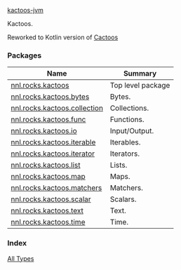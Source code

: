 [kactoos-jvm](./index.md)

Kactoos.

Reworked to Kotlin version of [Cactoos](http://www.cactoos.org)

### Packages

| Name | Summary |
|---|---|
| [nnl.rocks.kactoos](nnl.rocks.kactoos/index.md) | Top level package |
| [nnl.rocks.kactoos.bytes](nnl.rocks.kactoos.bytes/index.md) | Bytes. |
| [nnl.rocks.kactoos.collection](nnl.rocks.kactoos.collection/index.md) | Collections. |
| [nnl.rocks.kactoos.func](nnl.rocks.kactoos.func/index.md) | Functions. |
| [nnl.rocks.kactoos.io](nnl.rocks.kactoos.io/index.md) | Input/Output. |
| [nnl.rocks.kactoos.iterable](nnl.rocks.kactoos.iterable/index.md) | Iterables. |
| [nnl.rocks.kactoos.iterator](nnl.rocks.kactoos.iterator/index.md) | Iterators. |
| [nnl.rocks.kactoos.list](nnl.rocks.kactoos.list/index.md) | Lists. |
| [nnl.rocks.kactoos.map](nnl.rocks.kactoos.map/index.md) | Maps. |
| [nnl.rocks.kactoos.matchers](nnl.rocks.kactoos.matchers/index.md) | Matchers. |
| [nnl.rocks.kactoos.scalar](nnl.rocks.kactoos.scalar/index.md) | Scalars. |
| [nnl.rocks.kactoos.text](nnl.rocks.kactoos.text/index.md) | Text. |
| [nnl.rocks.kactoos.time](nnl.rocks.kactoos.time/index.md) | Time. |

### Index

[All Types](alltypes/index.md)